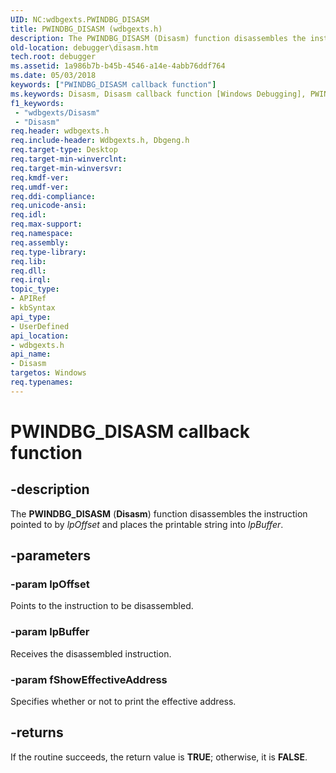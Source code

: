 ```yaml
---
UID: NC:wdbgexts.PWINDBG_DISASM
title: PWINDBG_DISASM (wdbgexts.h)
description: The PWINDBG_DISASM (Disasm) function disassembles the instruction pointed to by lpOffset and places the printable string into lpBuffer.
old-location: debugger\disasm.htm
tech.root: debugger
ms.assetid: 1a986b7b-b45b-4546-a14e-4abb76ddf764
ms.date: 05/03/2018
keywords: ["PWINDBG_DISASM callback function"]
ms.keywords: Disasm, Disasm callback function [Windows Debugging], PWINDBG_DISASM, PWINDBG_DISASM callback, WdbgExts_Ref_787ab353-1829-4111-8931-2192bfb9cd0c.xml, debugger.disasm, wdbgexts/Disasm
f1_keywords:
 - "wdbgexts/Disasm"
 - "Disasm"
req.header: wdbgexts.h
req.include-header: Wdbgexts.h, Dbgeng.h
req.target-type: Desktop
req.target-min-winverclnt: 
req.target-min-winversvr: 
req.kmdf-ver: 
req.umdf-ver: 
req.ddi-compliance: 
req.unicode-ansi: 
req.idl: 
req.max-support: 
req.namespace: 
req.assembly: 
req.type-library: 
req.lib: 
req.dll: 
req.irql: 
topic_type:
- APIRef
- kbSyntax
api_type:
- UserDefined
api_location:
- wdbgexts.h
api_name:
- Disasm
targetos: Windows
req.typenames: 
---
```


# PWINDBG_DISASM callback function


## -description


The <b>PWINDBG_DISASM</b> (<b>Disasm</b>) function disassembles the instruction pointed to by <i>lpOffset</i> and places the printable string into <i>lpBuffer</i>.


## -parameters




### -param lpOffset

Points to the instruction to be disassembled.


### -param lpBuffer

Receives the disassembled instruction.


### -param fShowEffectiveAddress

Specifies whether or not to print the effective address.


## -returns



If the routine succeeds, the return value is <b>TRUE</b>; otherwise, it is <b>FALSE</b>.



